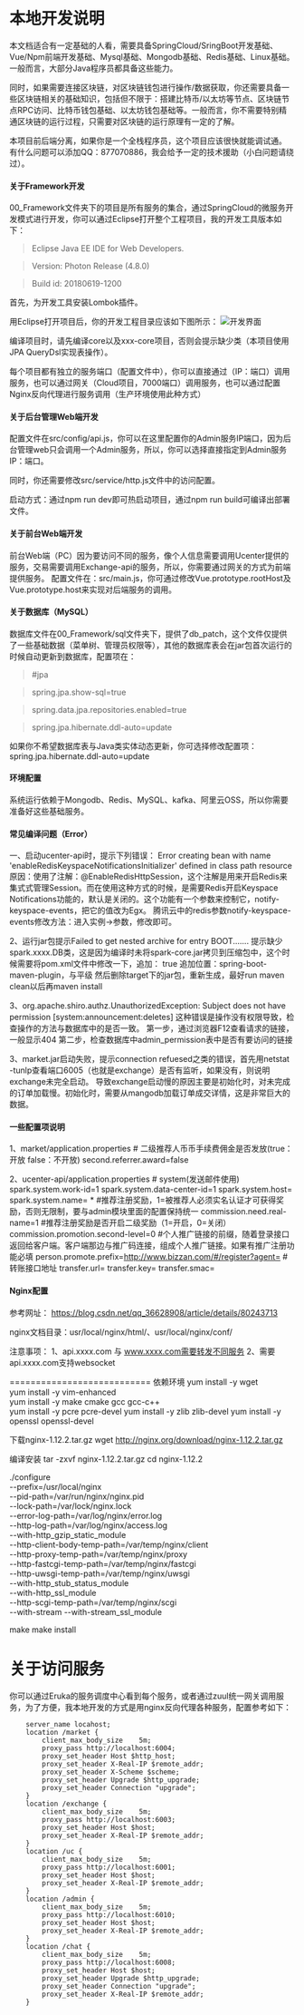 # 本地开发说明

本文档适合有一定基础的人看，需要具备SpringCloud/SringBoot开发基础、Vue/Npm前端开发基础、Mysql基础、Mongodb基础、Redis基础、Linux基础。一般而言，大部分Java程序员都具备这些能力。

同时，如果需要连接区块链，对区块链钱包进行操作/数据获取，你还需要具备一些区块链相关的基础知识，包括但不限于：搭建比特币/以太坊等节点、区块链节点RPC访问、比特币钱包基础、以太坊钱包基础等。一般而言，你不需要特别精通区块链的运行过程，只需要对区块链的运行原理有一定的了解。

本项目前后端分离，如果你是一个全栈程序员，这个项目应该很快就能调试通。
有什么问题可以添加QQ：877070886，我会给予一定的技术援助（小白问题请绕过）。

#### 关于Framework开发

00_Framework文件夹下的项目是所有服务的集合，通过SpringCloud的微服务开发模式进行开发，你可以通过Eclipse打开整个工程项目，我的开发工具版本如下：

> Eclipse Java EE IDE for Web Developers.

> Version: Photon Release (4.8.0)

> Build id: 20180619-1200

首先，为开发工具安装Lombok插件。

用Eclipse打开项目后，你的开发工程目录应该如下图所示：
![开发界面](https://images.gitee.com/uploads/images/2020/0324/104050_1d27dea9_2182501.png "QQ截图20200324104038.png")

编译项目时，请先编译core以及xxx-core项目，否则会提示缺少类（本项目使用JPA QueryDsl实现表操作）。

每个项目都有独立的服务端口（配置文件中），你可以直接通过（IP：端口）调用服务，也可以通过网关（Cloud项目，7000端口）调用服务，也可以通过配置Nginx反向代理进行服务调用（生产环境使用此种方式）

#### 关于后台管理Web端开发

配置文件在src/config/api.js，你可以在这里配置你的Admin服务IP端口，因为后台管理web只会调用一个Admin服务，所以，你可以选择直接指定到Admin服务IP：端口。

同时，你还需要修改src/service/http.js文件中的访问配置。

启动方式：通过npm run dev即可热启动项目，通过npm run build可编译出部署文件。


#### 关于前台Web端开发

前台Web端（PC）因为要访问不同的服务，像个人信息需要调用Ucenter提供的服务，交易需要调用Exchange-api的服务，所以，你需要通过网关的方式为前端提供服务。
配置文件在：src/main.js，你可通过修改Vue.prototype.rootHost及Vue.prototype.host来实现对后端服务的调用。

#### 关于数据库（MySQL）
数据库文件在00_Framework/sql文件夹下，提供了db_patch，这个文件仅提供了一些基础数据（菜单树、管理员权限等），其他的数据库表会在jar包首次运行的时候自动更新到数据库，配置项在：


> #jpa

> spring.jpa.show-sql=true

> spring.data.jpa.repositories.enabled=true

> spring.jpa.hibernate.ddl-auto=update

如果你不希望数据库表与Java类实体动态更新，你可选择修改配置项：spring.jpa.hibernate.ddl-auto=update

#### 环境配置

系统运行依赖于Mongodb、Redis、MySQL、kafka、阿里云OSS，所以你需要准备好这些基础服务。

#### 常见编译问题（Error）

一、启动ucenter-api时，提示下列错误：
Error creating bean with name 'enableRedisKeyspaceNotificationsInitializer' defined in class path resource
原因：使用了注解：@EnableRedisHttpSession，这个注解是用来开启Redis来集式式管理Session。而在使用这种方式的时候，是需要Redis开启Keyspace Notifications功能的，默认是关闭的。这个功能有一个参数来控制它，notify-keyspace-events，把它的值改为Egx。
腾讯云中的redis参数notify-keyspace-events修改方法：进入实例->参数，修改即可。


2、运行jar包提示Failed to get nested archive for entry BOOT.......
提示缺少spark.xxxx.DB类，这是因为编译时未将spark-core.jar拷贝到压缩包中，这个时候需要将pom.xml文件中修改一下，追加：
				<configuration>
				    <includeSystemScope>true</includeSystemScope>
				</configuration>
追加位置：<artifactId>spring-boot-maven-plugin</artifactId>，与<executions>平级
然后删除target下的jar包，重新生成，最好run maven clean以后再maven install


3、org.apache.shiro.authz.UnauthorizedException: Subject does not have permission [system:announcement:deletes]
这种错误是操作没有权限导致，检查操作的方法与数据库中的是否一致。
第一步，通过浏览器F12查看请求的链接，一般显示404
第二步，检查数据库中admin_permission表中是否有要访问的链接

3、market.jar启动失败，提示connection refuesed之类的错误，首先用netstat -tunlp查看端口6005（也就是exchange）是否有监听，如果没有，则说明exchange未完全启动。
导致exchange启动慢的原因主要是初始化时，对未完成的订单加载慢。初始化时，需要从mangodb加载订单成交详情，这是非常巨大的数据。

#### 一些配置项说明

1、market/application.properties
	# 二级推荐人币币手续费佣金是否发放(true：开放    false：不开放)
	second.referrer.award=false

2、ucenter-api/application.properties
	# system(发送邮件使用)
	spark.system.work-id=1
	spark.system.data-center-id=1
	spark.system.host=
	spark.system.name=
        *      #推荐注册奖励，1=被推荐人必须实名认证才可获得奖励，否则无限制，要与admin模块里面的配置保持统一
	commission.need.real-name=1
	#推荐注册奖励是否开启二级奖励（1=开启，0=关闭）
	commission.promotion.second-level=0
	#个人推广链接的前缀，随着登录接口返回给客户端。客户端那边与推广码连接，组成个人推广链接。如果有推广注册功能必填
	person.promote.prefix=http://www.bizzan.com/#/register?agent=
	#转账接口地址
	transfer.url=
	transfer.key=
	transfer.smac=

#### Nginx配置

参考网址：
https://blog.csdn.net/qq_36628908/article/details/80243713

nginx文档目录：usr/local/nginx/html/、usr/local/nginx/conf/

注意事项：
1、api.xxxx.com 与 www.xxxx.com需要转发不同服务
2、需要api.xxxx.com支持websocket


===========================
依赖环境
yum install -y wget  
yum install -y vim-enhanced  
yum install -y make cmake gcc gcc-c++  
yum install -y pcre pcre-devel
yum install -y zlib zlib-devel
yum install -y openssl openssl-devel

下载nginx-1.12.2.tar.gz
wget http://nginx.org/download/nginx-1.12.2.tar.gz

编译安装 
tar -zxvf nginx-1.12.2.tar.gz 
cd nginx-1.12.2

./configure \
--prefix=/usr/local/nginx \
--pid-path=/var/run/nginx/nginx.pid \
--lock-path=/var/lock/nginx.lock \
--error-log-path=/var/log/nginx/error.log \
--http-log-path=/var/log/nginx/access.log \
--with-http_gzip_static_module \
--http-client-body-temp-path=/var/temp/nginx/client \
--http-proxy-temp-path=/var/temp/nginx/proxy \
--http-fastcgi-temp-path=/var/temp/nginx/fastcgi \
--http-uwsgi-temp-path=/var/temp/nginx/uwsgi \
--with-http_stub_status_module \
--with-http_ssl_module \
--http-scgi-temp-path=/var/temp/nginx/scgi \
--with-stream --with-stream_ssl_module

make 
make install

# 关于访问服务
你可以通过Eruka的服务调度中心看到每个服务，或者通过zuul统一网关调用服务，为了方便，我本地开发的方式是用nginx反向代理各种服务，配置参考如下：

```
    server_name locahost;
    location /market {
        client_max_body_size    5m;
        proxy_pass http://localhost:6004;
        proxy_set_header Host $http_host;
        proxy_set_header X-Real-IP $remote_addr;
        proxy_set_header X-Scheme $scheme;
        proxy_set_header Upgrade $http_upgrade;
        proxy_set_header Connection "upgrade";
    }
    location /exchange {
        client_max_body_size    5m;
        proxy_pass http://localhost:6003;
        proxy_set_header Host $host;
        proxy_set_header X-Real-IP $remote_addr;
    }
    location /uc {
        client_max_body_size    5m;
        proxy_pass http://localhost:6001;
        proxy_set_header Host $host;
        proxy_set_header X-Real-IP $remote_addr;
    }
    location /admin {
        client_max_body_size    5m;
        proxy_pass http://localhost:6010;
        proxy_set_header Host $host;
        proxy_set_header X-Real-IP $remote_addr;
    }
    location /chat {
        client_max_body_size    5m;
        proxy_pass http://localhost:6008;
        proxy_set_header Host $host;
        proxy_set_header Upgrade $http_upgrade;
        proxy_set_header Connection "upgrade";
        proxy_set_header X-Real-IP $remote_addr;
    }
```
